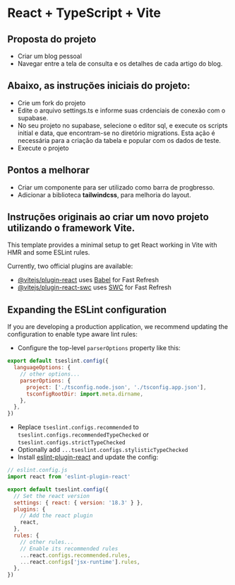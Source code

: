 # React + TypeScript + Vite

## Proposta do projeto
* Criar um blog pessoal
* Navegar entre a tela de consulta e os detalhes de cada artigo do blog.

## Abaixo, as instruções iniciais do projeto:
* Crie um fork do projeto
* Edite o arquivo settings.ts e informe suas crdenciais de conexão com o supabase.
* No seu projeto no supabase, selecione o editor sql, e execute os scripts initial e data, que encontram-se no diretório migrations. Esta ação é necessária para a criação da tabela e 
  popular com os dados de teste.
* Execute o projeto

## Pontos a melhorar
* Criar um componente para ser utilizado como barra de progbresso.
* Adicionar a biblioteca **tailwindcss**, para melhoria do layout. 

## Instruções originais ao criar um novo projeto utilizando o framework Vite.

This template provides a minimal setup to get React working in Vite with HMR and some ESLint rules.

Currently, two official plugins are available:

- [@vitejs/plugin-react](https://github.com/vitejs/vite-plugin-react/blob/main/packages/plugin-react/README.md) uses [Babel](https://babeljs.io/) for Fast Refresh
- [@vitejs/plugin-react-swc](https://github.com/vitejs/vite-plugin-react-swc) uses [SWC](https://swc.rs/) for Fast Refresh

## Expanding the ESLint configuration

If you are developing a production application, we recommend updating the configuration to enable type aware lint rules:

- Configure the top-level `parserOptions` property like this:

```js
export default tseslint.config({
  languageOptions: {
    // other options...
    parserOptions: {
      project: ['./tsconfig.node.json', './tsconfig.app.json'],
      tsconfigRootDir: import.meta.dirname,
    },
  },
})
```

- Replace `tseslint.configs.recommended` to `tseslint.configs.recommendedTypeChecked` or `tseslint.configs.strictTypeChecked`
- Optionally add `...tseslint.configs.stylisticTypeChecked`
- Install [eslint-plugin-react](https://github.com/jsx-eslint/eslint-plugin-react) and update the config:

```js
// eslint.config.js
import react from 'eslint-plugin-react'

export default tseslint.config({
  // Set the react version
  settings: { react: { version: '18.3' } },
  plugins: {
    // Add the react plugin
    react,
  },
  rules: {
    // other rules...
    // Enable its recommended rules
    ...react.configs.recommended.rules,
    ...react.configs['jsx-runtime'].rules,
  },
})
```
